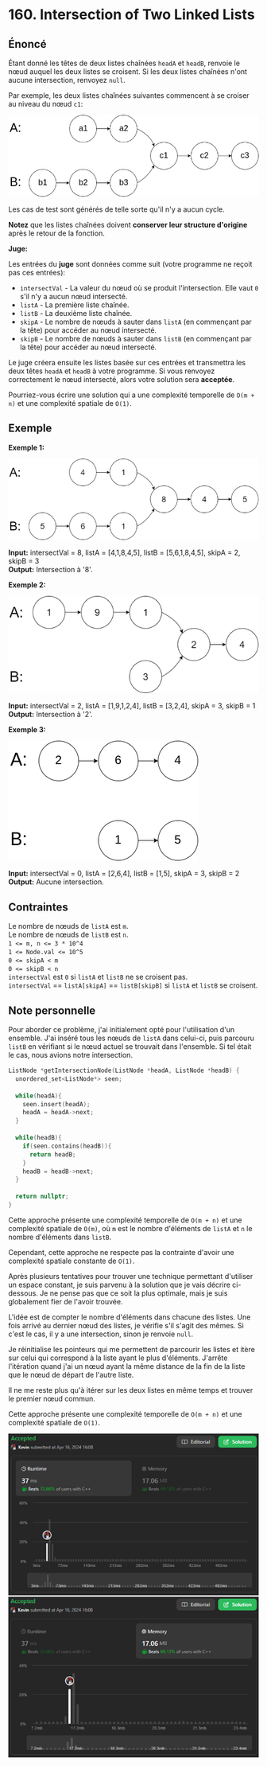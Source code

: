 # 160. Intersection of Two Linked Lists

## Énoncé

Étant donné les têtes de deux listes chaînées `headA` et `headB`, renvoie le nœud auquel les deux listes se croisent. Si les deux listes chaînées n'ont aucune intersection, renvoyez `null`.

Par exemple, les deux listes chaînées suivantes commencent à se croiser au niveau du nœud `c1`:

<img src="./imgs/img1.png"/>

Les cas de test sont générés de telle sorte qu'il n'y a aucun cycle.

**Notez** que les listes chaînées doivent **conserver leur structure d'origine** après le retour de la fonction.

**Juge:**

Les entrées du **juge** sont données comme suit (votre programme ne reçoit pas ces entrées):

- `intersectVal` - La valeur du nœud où se produit l'intersection. Elle vaut `0` s'il n'y a aucun nœud intersecté.
- `listA` - La première liste chaînée.
- `listB` - La deuxième liste chaînée.
- `skipA` - Le nombre de nœuds à sauter dans `listA` (en commençant par la tête) pour accéder au nœud intersecté.
- `skipB` - Le nombre de nœuds à sauter dans `listB` (en commençant par la tête) pour accéder au nœud intersecté.

Le juge créera ensuite les listes basée sur ces entrées et transmettra les deux têtes `headA` et `headB` à votre programme. Si vous renvoyez correctement le nœud intersecté, alors votre solution sera **acceptée**.

Pourriez-vous écrire une solution qui a une complexité temporelle de `O(m + n)` et une complexité spatiale de `O(1)`.

## Exemple

**Exemple 1:**

<img src="./imgs/img2.png"/>

**Input:** intersectVal = 8, listA = [4,1,8,4,5], listB = [5,6,1,8,4,5], skipA = 2, skipB = 3  
**Output:** Intersection à '8'.

**Exemple 2:**

<img src="./imgs/img3.png"/>

**Input:** intersectVal = 2, listA = [1,9,1,2,4], listB = [3,2,4], skipA = 3, skipB = 1  
**Output:** Intersection à '2'.

**Exemple 3:**

<img src="./imgs/img4.png"/>

**Input:** intersectVal = 0, listA = [2,6,4], listB = [1,5], skipA = 3, skipB = 2  
**Output:** Aucune intersection.

## Contraintes

Le nombre de nœuds de `listA` est `m`.  
Le nombre de nœuds de `listB` est `n`.  
`1 <= m, n <= 3 * 10^4`  
`1 <= Node.val <= 10^5`  
`0 <= skipA < m`  
`0 <= skipB < n`  
`intersectVal` est `0` si `listA` et `listB` ne se croisent pas.  
`intersectVal` == `listA[skipA]` == `listB[skipB]` si `listA` et `listB` se croisent.

## Note personnelle

Pour aborder ce problème, j'ai initialement opté pour l'utilisation d'un ensemble. J'ai inséré tous les nœuds de `listA` dans celui-ci, puis parcouru `listB` en vérifiant si le nœud actuel se trouvait dans l'ensemble. Si tel était le cas, nous avions notre intersection.

```cpp
ListNode *getIntersectionNode(ListNode *headA, ListNode *headB) {
  unordered_set<ListNode*> seen;

  while(headA){
    seen.insert(headA);
    headA = headA->next;
  }

  while(headB){
    if(seen.contains(headB)){
      return headB;
    }
    headB = headB->next;
  }

  return nullptr;
}
```

Cette approche présente une complexité temporelle de `O(m + n)` et une complexité spatiale de `O(m)`, où `m` est le nombre d'éléments de `listA` et `n` le nombre d'éléments dans `listB`.

Cependant, cette approche ne respecte pas la contrainte d'avoir une complexité spatiale constante de `O(1)`.

Après plusieurs tentatives pour trouver une technique permettant d'utiliser un espace constant, je suis parvenu à la solution que je vais décrire ci-dessous. Je ne pense pas que ce soit la plus optimale, mais je suis globalement fier de l'avoir trouvée.

L'idée est de compter le nombre d'éléments dans chacune des listes. Une fois arrivé au dernier nœud des listes, je vérifie s'il s'agit des mêmes. Si c'est le cas, il y a une intersection, sinon je renvoie `null`.

Je réinitialise les pointeurs qui me permettent de parcourir les listes et itère sur celui qui correspond à la liste ayant le plus d'éléments. J'arrête l'itération quand j'ai un nœud ayant la même distance de la fin de la liste que le nœud de départ de l'autre liste.

Il ne me reste plus qu'à itérer sur les deux listes en même temps et trouver le premier nœud commun.

Cette approche présente une complexité temporelle de `O(m + n)` et une complexité spatiale de `O(1)`.

<img src="./imgs/runtime.png"/>
<img src="./imgs/memory.png"/>
